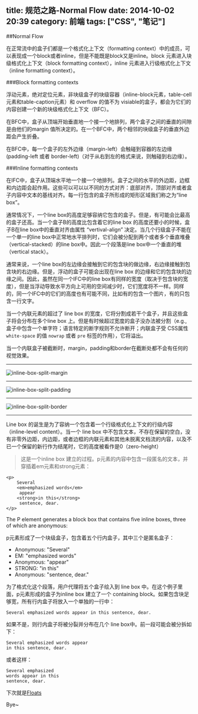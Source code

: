 title: 规范之路-Normal Flow
date: 2014-10-02 20:39
category: 前端
tags: ["CSS", "笔记"]
---

##Normal Flow

在正常流中的盒子们都是一个格式化上下文（formatting context）中的成员，可以表现成一个block或者inline，但是不能既是block又是inline。block 元素进入块级格式化上下文（block formatting context），inline 元素进入行级格式化上下文（inline formatting context）。

###Block formatting contexts

浮动元素，绝对定位元素，非块级盒子的块级容器（inline-block元素，table-cell元素和table-caption元素）和 overflow 的值不为 visiable的盒子，都会为它们的内容创建一个新的块级格式化上下文（BFC）。

在BFC中，盒子从顶端开始垂直地一个接一个地排列，两个盒子之间的垂直的间隙是由他们的margin 值所决定的。在一个BFC中，两个相邻的块级盒子的垂直外边距会产生折叠。

在BFC中，每一个盒子的左外边缘（margin-left）会触碰到容器的左边缘(padding-left 或者 border-left)（对于从右到左的格式来说，则触碰到右边缘）。

###Inline formatting contexts

在IFC中，盒子从顶端水平地一个接一个地排列。盒子之间的水平的外边距，边框和内边距会起作用。这些可以可以以不同的方式对齐：底部对齐，顶部对齐或者盒子内容中文本的基线对齐。每一行包含的盒子所形成的矩形区域我们称之为“line box”。


通常情况下，一个line box的高度足够容纳它包含的盒子。但是，有可能会比最高的盒子还高。当一个盒子B的高度比包含着它的line box 的高度还要小的时候，盒子B在line box中的垂直对齐由属性 “vertival-align” 决定。当几个行级盒子不能在一个单一的line box中正常地水平排列时，它们会被分配到两个或者多个垂直堆叠（vertical-stacked）的line box中。因此一个段落是line box中一个垂直的堆（vertical stack）。

通常来说，一个line box的左边缘会接触到它的包含块的做边缘，右边缘接触到包含块的右边缘。但是，浮动的盒子可能会出现在line box 的边缘和它的包含块的边缘之间。因此，虽然在同一个IFC中的line box有同样的宽度（取决于包含块的宽度），但是当浮动导致水平方向上可用的空间减少时，它们宽度将不一样。同样的，同一个IFC中的它们的高度也有可能不同，比如有的包含一个图片，有的只包含一行文字。

当一个内联元素的超过了 line box 的宽度，它将分割成若干个盒子，并且这些盒子将会分布在多个line box 上。但是有时候超过宽度的盒子没办法被分割（e.g., 盒子中包含一个单字符；语言特定的断字规则不允许断开；内联盒子受 CSS属性 `white-space` 的值 `nowrap` 或者 `pre` 标签的作用），它将溢出。


当一个内联盒子被截断时，margin，padding和border在截断处都不会有任何的视觉效果。  

---
![inline-box-split-margin](http://ncuey-crispelite.stor.sinaapp.com/inline-box-split-margin.png)

---

![inline-box-split-padding](http://ncuey-crispelite.stor.sinaapp.com/inline-box-split-padding.png)

---

![inline-box-split-border](http://ncuey-crispelite.stor.sinaapp.com/inline-box-split-border.png)

---

Line box 的诞生是为了容纳一个包含着一个行级格式化上下文的行级内容（inline-level content）。当一个 line box 中不包含文本，不存在保留的空白，没有非零外边距，内边距，或者边框的内联元素和其他未脱离文档流的内容，以及不已一个保留的新行作为结尾时，它的高度被看作是0（zero-height）

>这是一个inline box 建立的过程。p元素的内容中包含一段匿名的文本，并穿插着em元素和strong元素：

    <p>
        Several 
        <em>emphasized words</em>
         appear
        <strong>in this</strong>
         sentence, dear.
    </p>

The P element generates a block box that contains five inline boxes, three of which are anonymous:

p元素形成了一个块级盒子，包含着五个行内盒子，其中三个是匿名盒子：

* Anonymous: "Several"
* EM: "emphasized words"
* Anonymous: "appear"
* STRONG: "in this"
* Anonymous: "sentence, dear."

为了格式化这个段落，用户代理将五个盒子绘入到 line box 中。在这个例子里面，p元素形成的盒子为inline box 建立了一个 containing block。如果包含块足够宽，所有行内盒子将放入一个单独的一行中：

    Several emphasized words appear in this sentence, dear.
    
如果不是，则行内盒子将被分裂并分布在几个 line box中。前一段可能会被分拆如下：

    Several emphasized words appear
    in this sentence, dear.

或者这样：

    Several emphasized  
    words appear in this 
    sentence, dear.
    



下次就是[Floats](http://www.w3.org/TR/CSS21/visuren.html#floats)

Bye~






